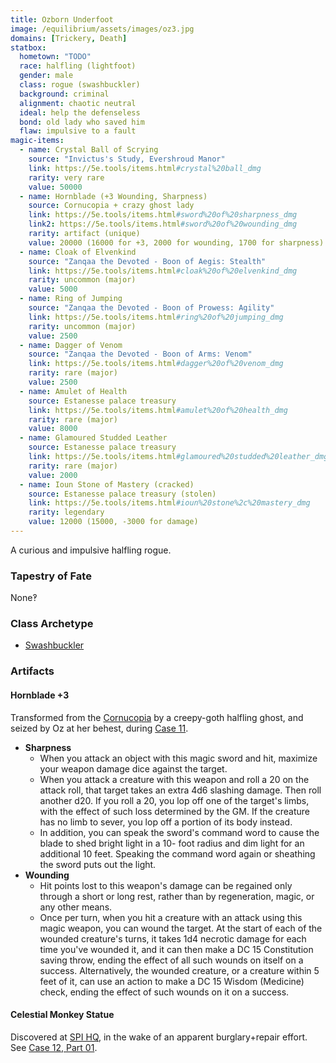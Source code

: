 ```yaml
---
title: Ozborn Underfoot
image: /equilibrium/assets/images/oz3.jpg
domains: [Trickery, Death]
statbox:
  hometown: "TODO"
  race: halfling (lightfoot)
  gender: male
  class: rogue (swashbuckler)
  background: criminal
  alignment: chaotic neutral
  ideal: help the defenseless
  bond: old lady who saved him
  flaw: impulsive to a fault
magic-items:
  - name: Crystal Ball of Scrying
    source: "Invictus's Study, Evershroud Manor"
    link: https://5e.tools/items.html#crystal%20ball_dmg
    rarity: very rare
    value: 50000
  - name: Hornblade (+3 Wounding, Sharpness)
    source: Cornucopia + crazy ghost lady
    link: https://5e.tools/items.html#sword%20of%20sharpness_dmg
    link2: https://5e.tools/items.html#sword%20of%20wounding_dmg
    rarity: artifact (unique)
    value: 20000 (16000 for +3, 2000 for wounding, 1700 for sharpness)
  - name: Cloak of Elvenkind
    source: "Zanqaa the Devoted - Boon of Aegis: Stealth"
    link: https://5e.tools/items.html#cloak%20of%20elvenkind_dmg
    rarity: uncommon (major)
    value: 5000
  - name: Ring of Jumping
    source: "Zanqaa the Devoted - Boon of Prowess: Agility"
    link: https://5e.tools/items.html#ring%20of%20jumping_dmg
    rarity: uncommon (major)
    value: 2500
  - name: Dagger of Venom
    source: "Zanqaa the Devoted - Boon of Arms: Venom"
    link: https://5e.tools/items.html#dagger%20of%20venom_dmg
    rarity: rare (major)
    value: 2500
  - name: Amulet of Health
    source: Estanesse palace treasury
    link: https://5e.tools/items.html#amulet%20of%20health_dmg
    rarity: rare (major)
    value: 8000
  - name: Glamoured Studded Leather
    source: Estanesse palace treasury
    link: https://5e.tools/items.html#glamoured%20studded%20leather_dmg
    rarity: rare (major)
    value: 2000
  - name: Ioun Stone of Mastery (cracked)
    source: Estanesse palace treasury (stolen)
    link: https://5e.tools/items.html#ioun%20stone%2c%20mastery_dmg
    rarity: legendary
    value: 12000 (15000, -3000 for damage)
---
```


A curious and impulsive halfling rogue.

### Tapestry of Fate

None‽

### Class Archetype

* [Swashbuckler](http://dnd5e.wikidot.com/rogue:swashbuckler)

### Artifacts

#### Hornblade +3

Transformed from the [Cornucopia](../relics/cornucopia) by a creepy-goth halfling ghost, and seized by Oz at her behest, during [Case 11](../events/case-11).

* **Sharpness**
  * When you attack an object with this magic sword and hit, maximize your weapon damage dice against the target.
  * When you attack a creature with this weapon and roll a 20 on the attack roll, that target takes an extra 4d6 slashing damage. Then roll another d20. If you roll a 20, you lop off one of the target's limbs, with the effect of such loss determined by the GM. If the creature has no limb to sever, you lop off a portion of its body instead.
  * In addition, you can speak the sword's command word to cause the blade to shed bright light in a 10- foot radius and dim light for an additional 10 feet. Speaking the command word again or sheathing the sword puts out the light.
* **Wounding**
  * Hit points lost to this weapon's damage can be regained only through a short or long rest, rather than by regeneration, magic, or any other means.
  * Once per turn, when you hit a creature with an attack using this magic weapon, you can wound the target. At the start of each of the wounded creature's turns, it takes 1d4 necrotic damage for each time you've wounded it, and it can then make a DC 15 Constitution saving throw, ending the effect of all such wounds on itself on a success. Alternatively, the wounded creature, or a creature within 5 feet of it, can use an action to make a DC 15 Wisdom (Medicine) check, ending the effect of such wounds on it on a success.

#### Celestial Monkey Statue

Discovered at [SPI HQ](../locales/spi-hq), in the wake of an apparent burglary+repair effort. See [Case 12, Part 01](../events/case-12e01).
